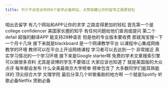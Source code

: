 ```yaml
---
title: 中介不会告诉你的6个留学必备网站，点赞收藏让你的留学之路更轻松
---
```

咱出去留学
有几个网站和APP让你的求学
之路变得更加的轻松
首先第一个是college confidencer
美国家长圈的知乎
有任何问题给他们查询或提问
第二个defail
超强的翻译APP
能支持28种语言
但是他的专业版本要收费
那就淘宝搜一下
一个月十几块
接下来就是blackboard
是一个网课教学平台
以课程中心集成网络教学的环境
教师可以在平台上开设网络课程
学习者可以去达到一个
非常接近
真实学习情况的一个学习环境
接下来是Google starter啊
免费的学术文章搜索引擎
可以做很多资料
尤其是读博的学生不要错过
大家应该也知道了
就是美国版的大众点评
每年都会发布
什么全美最南京大学榜单
榜单包含了
大多数同学们能耳熟能详的
顶尖综合大学
文理学院
最后分享几个听歌看剧的地方啊
一个就是Spotify
听歌必备Netflix
煲剧必备
